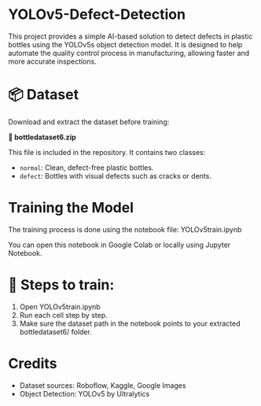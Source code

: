 # YOLOv5-Defect-Detection

This project provides a simple AI-based solution to detect defects in plastic bottles using the YOLOv5s object detection model. It is designed to help automate the quality control process in manufacturing, allowing faster and more accurate inspections.

# 📦 Dataset

Download and extract the dataset before training:

**📁 bottledataset6.zip**

This file is included in the repository. It contains two classes:
- `normal`: Clean, defect-free plastic bottles.
- `defect`: Bottles with visual defects such as cracks or dents.

# Training the Model
The training process is done using the notebook file: YOLOv5train.ipynb

You can open this notebook in Google Colab or locally using Jupyter Notebook.

# 📌 Steps to train:
1. Open YOLOv5train.ipynb
2. Run each cell step by step.
3. Make sure the dataset path in the notebook points to your extracted bottledataset6/ folder.

# Credits
- Dataset sources: Roboflow, Kaggle, Google Images
- Object Detection: YOLOv5 by Ultralytics
